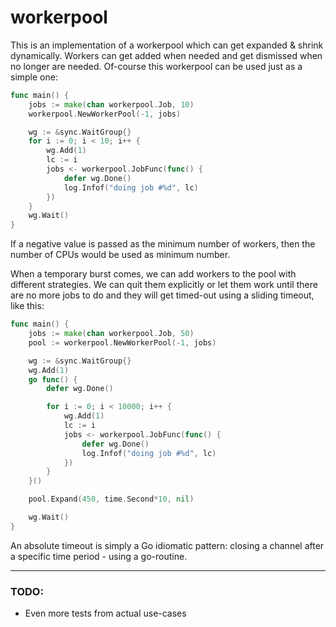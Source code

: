 # workerpool
This is an implementation of a workerpool which can get expanded &amp; shrink dynamically. Workers can get added when needed and get dismissed when no longer are needed. Of-course this workerpool can be used just as a simple one:

```go
func main() {
	jobs := make(chan workerpool.Job, 10)
	workerpool.NewWorkerPool(-1, jobs)

	wg := &sync.WaitGroup{}
	for i := 0; i < 10; i++ {
		wg.Add(1)
		lc := i
		jobs <- workerpool.JobFunc(func() {
			defer wg.Done()
			log.Infof("doing job #%d", lc)
		})
	}
	wg.Wait()
}
```

If a negative value is passed as the minimum number of workers, then the number of CPUs would be used as minimum number.

When a temporary burst comes, we can add workers to the pool with different strategies. We can quit them explicitly or let them work until there are no more jobs to do and they will get timed-out using a sliding timeout, like this:

```go
func main() {
	jobs := make(chan workerpool.Job, 50)
	pool := workerpool.NewWorkerPool(-1, jobs)

	wg := &sync.WaitGroup{}
	wg.Add(1)
	go func() {
		defer wg.Done()

		for i := 0; i < 10000; i++ {
			wg.Add(1)
			lc := i
			jobs <- workerpool.JobFunc(func() {
				defer wg.Done()
				log.Infof("doing job #%d", lc)
			})
		}
	}()

	pool.Expand(450, time.Second*10, nil)

	wg.Wait()
}
```

An absolute timeout is simply a Go idiomatic pattern: closing a channel after a specific time period - using a go-routine.

---

### TODO:

* Even more tests from actual use-cases